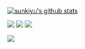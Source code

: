 [![sunkiyu's github stats](https://github-readme-stats.vercel.app/api?username=sunkiyu&count_private=true&show_icons=true&theme=vue)](https://github.com/anuraghazra/github-readme-stats) 



<img src="https://img.shields.io/badge/C-3766AB?style=flat-square&logo=C&logoColor=white"/></a>
<img src="https://img.shields.io/badge/C++-f7e600?style=flat-square&logo=C%2B%2B&logoColor=white"/></a>
<img src="https://img.shields.io/badge/CSharp-66ad35?style=flat-square&logo=C Sharp&logoColor=white"/></a>

<img src="https://img.shields.io/badge/MS-SQL-66ad35?style=flat-square&logo=Microsoft SQL Server&logoColor=white"/></a>
